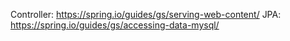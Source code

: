 Controller: https://spring.io/guides/gs/serving-web-content/
JPA: https://spring.io/guides/gs/accessing-data-mysql/